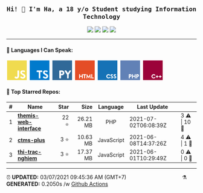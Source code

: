 <h3 align="center"><samp>Hi! 👋 I'm Ha, a 18 y/o Student studying Information Technology</samp></h3>
<div align="center">
	<img src="https://img.shields.io/badge/20-STARS-8cecff?style=for-the-badge">
	<img src="https://img.shields.io/badge/7-REPOS-f2e174?style=for-the-badge">
	<img src="https://img.shields.io/badge/6-FOLLOWERS-ff9eb6?style=for-the-badge">
	<img src="https://estruyf-github.azurewebsites.net/api/VisitorHit?user=belivipro9x99&repo=belivipro9x99&countColor=#ff85c8">
</div>

<hr>

<h4>🧬 Languages I Can Speak:</h4>
<span>
	<img style="margin: 0 2px" width="52" src="assets/icons/js.png" title="JavaScript">
	<img style="margin: 0 2px" width="52" src="assets/icons/ts.png" title="TypeScript">
	<img style="margin: 0 2px" width="52" src="assets/icons/py.png" title="Python">
	<img style="margin: 0 2px" width="52" src="assets/icons/html.png" title="Hypertext Markup Language">
	<img style="margin: 0 2px" width="52" src="assets/icons/css.png" title="Cascading Style Sheets">
	<img style="margin: 0 2px" width="52" src="assets/icons/php.png" title="Hypertext Preprocessor">
	<img style="margin: 0 2px" width="52" src="assets/icons/cpp.png" title="C++">
</span>

<h4>🥇 Top Starred Repos:</h4>

|#|Name|Star|Size|Language|Last Update||
|---|---|---:|---:|:---:|---|--|
|1|**[themis-web-interface](https://github.com/belivipro9x99/themis-web-interface)**|22 ⭐|26.21 MB|PHP|2021-07-02T06:08:39Z|3 ⚠  \|  10 🍴|
|2|**[ctms-plus](https://github.com/belivipro9x99/ctms-plus)**|3 ⭐|10.63 MB|JavaScript|2021-06-08T14:37:26Z|4 ⚠  \|  1 🍴|
|3|**[thi-trac-nghiem](https://github.com/belivipro9x99/thi-trac-nghiem)**|3 ⭐|17.37 MB|JavaScript|2021-06-01T10:29:49Z|0 ⚠  \|  0 🍴|


<hr>

<span style="clear: both">
	<span align="left">⏰ <b>UPDATED:</b> 03/07/2021 09:45:36 AM (GMT+7)</span>
	<span>&emsp;&emsp;&emsp;&emsp;&emsp;&emsp;&emsp;&emsp;&emsp;&emsp;</span>
	<span align="right">⚗ <b>GENERATED:</b> 0.2050s /w <a href="https://github.com/belivipro9x99/belivipro9x99/actions" target="_blank">Github Actions</a></span>
</span>